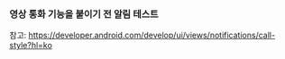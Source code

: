 ### 영상 통화 기능을 붙이기 전 알림 테스트
참고: https://developer.android.com/develop/ui/views/notifications/call-style?hl=ko

